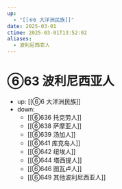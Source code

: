 ```yaml
---
up:
  - "[[⑥6 大洋洲民族]]"
date: 2025-03-01
ctime: 2025-03-01T13:52:02
aliases:
  - 波利尼西亚人
---
```


# ⑥63 波利尼西亚人

- up: [[⑥6 大洋洲民族]]
- down:	
	- [[⑥636 托克劳人]]
	- [[⑥638 萨摩亚人]]
	- [[⑥639 汤加人]]
	- [[⑥641 库克岛人]]
	- [[⑥642 纽埃人]]
	- [[⑥644 塔西提人]]
	- [[⑥646 图瓦卢人]]
	- [[⑥649 其他波利尼西亚人]]
	
